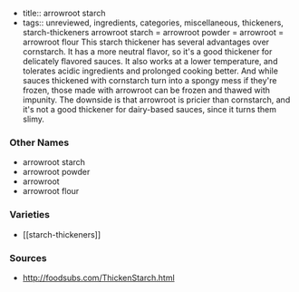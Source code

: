 - title:: arrowroot starch
- tags:: unreviewed, ingredients, categories, miscellaneous, thickeners, starch-thickeners
arrowroot starch = arrowroot powder = arrowroot = arrowroot flour This starch thickener has several advantages over cornstarch. It has a more neutral flavor, so it's a good thickener for delicately flavored sauces. It also works at a lower temperature, and tolerates acidic ingredients and prolonged cooking better. And while sauces thickened with cornstarch turn into a spongy mess if they're frozen, those made with arrowroot can be frozen and thawed with impunity. The downside is that arrowroot is pricier than cornstarch, and it's not a good thickener for dairy-based sauces, since it turns them slimy.

### Other Names

* arrowroot starch
* arrowroot powder
* arrowroot
* arrowroot flour

### Varieties

* [[starch-thickeners]]

### Sources
* http://foodsubs.com/ThickenStarch.html
